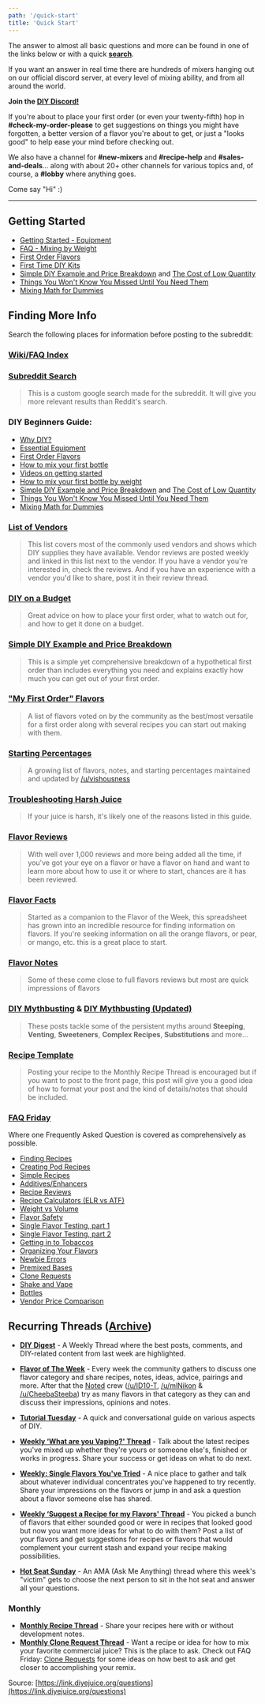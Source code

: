 ```yaml
---
path: '/quick-start'
title: 'Quick Start'
---
```


The answer to almost all basic questions and more can be found in one of the links below or with a quick [**search**](http://link.diyejuice.org/search).

If you want an answer in real time there are hundreds of mixers hanging out on our official discord server, at every level of mixing ability, and from all around the world.

**Join the [DIY Discord!](http://discord.gg/ejuice)**

If you're about to place your first order (or even your twenty-fifth) hop in **#check-my-order-please** to get suggestions on things you might have forgotten, a better version of a flavor you're about to get, or just a "looks good" to help ease your mind before checking out.

We also have a channel for **#new-mixers** and **#recipe-help** and **#sales-and-deals**... along with about 20+ other channels for various topics and, of course, a **#lobby** where anything goes.

Come say "Hi" :)

---

## Getting Started

- [Getting Started - Equipment](/faq/getting-started/)
- [FAQ - Mixing by Weight](/faq/mixing-by-weight/)
- [First Order Flavors](/flavors/first-order)
- [First Time DIY Kits](http://link.diyejuice.org/kits)
- [Simple DiY Example and Price Breakdown](http://link.diyejuice.org/simple) and [The Cost of Low Quantity](http://link.diyejuice.org/cost)
- [Things You Won't Know You Missed Until You Need Them](http://link.diyejuice.org/missed)
- [Mixing Math for Dummies](http://link.diyejuice.org/math)

## Finding More Info

Search the following places for information before posting to the subreddit:

### [Wiki/FAQ Index](http://link.diyejuice.org/wiki)

### [Subreddit Search](http://link.diyejuice.org/search)

> This is a custom google search made for the subreddit. It will give you more relevant results than Reddit's search.

### DIY Beginners Guide:

- [Why DIY?](/faq/why-diy)
- [Essential Equipment](/faq/getting-started)
- [First Order Flavors](/flavors/first-order)
- [How to mix your first bottle](http://link.diyejuice.org/first)
- [Videos on getting started](/media/videos)
- [How to mix your first bottle by weight](http://link.diyejuice.org/weight)
- [Simple DIY Example and Price Breakdown](http://link.diyejuice.org/simple) and [The Cost of Low Quantity](http://link.diyejuice.org/cost)
- [Things You Won't Know You Missed Until You Need Them](http://link.diyejuice.org/missed)
- [Mixing Math for Dummies](http://link.diyejuice.org/math)

### [**List of Vendors**](/supplies/vendor-list)

> This list covers most of the commonly used vendors and shows which DIY supplies they have available. Vendor reviews are posted weekly and linked in this list next to the vendor. If you have a vendor you're interested in, check the reviews. And if you have an experience with a vendor you'd like to share, post it in their review thread.

### [**DIY on a Budget**](http://link.diyejuice.org/budget)

> Great advice on how to place your first order, what to watch out for, and how to get it done on a budget.

### [**Simple DIY Example and Price Breakdown**](http://link.diyejuice.org/simple)

> This is a simple yet comprehensive breakdown of a hypothetical first order than includes everything you need and explains exactly how much you can get out of your first order.

### [**"My First Order" Flavors**](http://link.diyejuice.org/6)

> A list of flavors voted on by the community as the best/most versatile for a first order along with several recipes you can start out making with them.

### [**Starting Percentages**](http://link.diyejuice.org/starting)

> A growing list of flavors, notes, and starting percentages maintained and updated by [/u/vishousness](https://www.reddit.com/u/vishousness)

### [**Troubleshooting Harsh Juice**](http://link.diyejuice.org/harsh)

> If your juice is harsh, it's likely one of the reasons listed in this guide.

### [**Flavor Reviews**](/flavors/reviews)

> With well over 1,000 reviews and more being added all the time, if you've got your eye on a flavor or have a flavor on hand and want to learn more about how to use it or where to start, chances are it has been reviewed.

### [**Flavor Facts**](https://link.diyejuice.org/Facts000)

> Started as a companion to the Flavor of the Week, this spreadsheet has grown into an incredible resource for finding information on flavors. If you're seeking information on all the orange flavors, or pear, or mango, etc. this is a great place to start.

### [**Flavor Notes**](http://link.diyejuice.org/notes)

> Some of these come close to full flavors reviews but most are quick impressions of flavors

### [**DIY Mythbusting**](http://link.diyejuice.org/myth1) &amp; [DIY Mythbusting (Updated)](http://link.diyejuice.org/myth2)

> These posts tackle some of the persistent myths around **Steeping**, **Venting**, **Sweeteners**, **Complex Recipes**, **Substitutions** and more...

### [**Recipe Template**](http://link.diyejuice.org/template)

> Posting your recipe to the Monthly Recipe Thread is encouraged but if you want to post to the front page, this post will give you a good idea of how to format your post and the kind of details/notes that should be included.

### [**FAQ Friday**](http://link.diyejuice.org/friday)

Where one Frequently Asked Question is covered as comprehensively as possible.

- [Finding Recipes](https://redd.it/bsh24t)
- [Creating Pod Recipes](https://redd.it/cl7jko)
- [Simple Recipes](https://redd.it/8afj7q)
- [Additives/Enhancers](https://redd.it/8h42j4)
- [Recipe Reviews](https://redd.it/8fcsx2)
- [Recipe Calculators (ELR vs ATF)](https://redd.it/94f5rj)
- [Weight vs Volume](https://redd.it/8c40uy/)
- [Flavor Safety](https://redd.it/88f9rs)
- [Single Flavor Testing, part 1](https://redd.it/86od1l)
- [Single Flavor Testing, part 2](https://redd.it/8dsu5d)
- [Getting in to Tobaccos](https://redd.it/982u6c)
- [Organizing Your Flavors](https://redd.it/850e05)
- [Newbie Errors](https://redd.it/96ayxw)
- [Premixed Bases](https://redd.it/83bwg4)
- [Clone Requests](https://redd.it/81kol8)
- [Shake and Vape](https://redd.it/7zt7qb)
- [Bottles](https://redd.it/7y2cs8)
- [Vendor Price Comparison](https://redd.it/7tp4qp)

## Recurring Threads ([Archive](https://www.reddit.com/r/DIY_eJuice/wiki/weekly_monthly_threads))

- [**DIY Digest**](http://link.diyejuice.org/hlwiki) - A Weekly Thread where the best posts, comments, and DIY-related content from last week are highlighted.

- [**Flavor of The Week**](http://link.diyejuice.org/faqfotw) - Every week the community gathers to discuss one flavor category and share recipes, notes, ideas, advice, pairings and more. After that the [Noted](http://link.diyejuice.org/noted) crew ([/u/ID10-T](https://www.reddit.com/u/ID10-T), [/u/mlNikon](https://www.reddit.com/u/mlNikon) &amp; [/u/CheebaSteeba](https://www.reddit.com/u/CheebaSteeba)) try as many flavors in that category as they can and discuss their impressions, opinions and notes.

- [**Tutorial Tuesday**](http://link.diyejuice.org/tuesday) - A quick and conversational guide on various aspects of DIY.

- [**Weekly ‘What are you Vaping?' Thread**](http://link.diyejuice.org/wayv) - Talk about the latest recipes you've mixed up whether they're yours or someone else's, finished or works in progress. Share your success or get ideas on what to do next.

- [**Weekly: Single Flavors You've Tried**](http://link.diyejuice.org/sft) - A nice place to gather and talk about whatever individual concentrates you've happened to try recently. Share your impressions on the flavors or jump in and ask a question about a flavor someone else has shared.

- [**Weekly ‘Suggest a Recipe for my Flavors' Thread**](http://link.diyejuice.org/suggest) - You picked a bunch of flavors that either sounded good or were in recipes that looked good but now you want more ideas for what to do with them? Post a list of your flavors and get suggestions for recipes or flavors that would complement your current stash and expand your recipe making possibilities.

- [**Hot Seat Sunday**](http://link.diyejuice.org/hot) - An AMA (Ask Me Anything) thread where this week's "victim" gets to choose the next person to sit in the hot seat and answer all your questions.

### Monthly

- [**Monthly Recipe Thread**](http://link.diyejuice.org/recipe) - Share your recipes here with or without development notes.
- [**Monthly Clone Request Thread**](http://link.diyejuice.org/clones) - Want a recipe or idea for how to mix your favorite commercial juice? This is the place to ask. Check out FAQ Friday: [Clone Requests](https://redd.it/81kol8) for some ideas on how best to ask and get closer to accomplishing your remix.

Source: [https://link.diyejuice.org/questions](https://link.diyejuice.org/questions)
